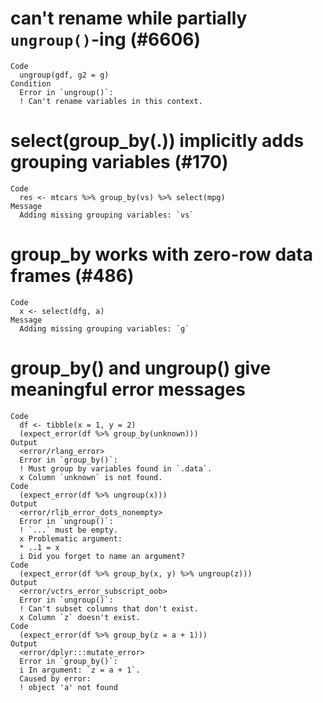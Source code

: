# can't rename while partially `ungroup()`-ing (#6606)

    Code
      ungroup(gdf, g2 = g)
    Condition
      Error in `ungroup()`:
      ! Can't rename variables in this context.

# select(group_by(.)) implicitly adds grouping variables (#170)

    Code
      res <- mtcars %>% group_by(vs) %>% select(mpg)
    Message
      Adding missing grouping variables: `vs`

# group_by works with zero-row data frames (#486)

    Code
      x <- select(dfg, a)
    Message
      Adding missing grouping variables: `g`

# group_by() and ungroup() give meaningful error messages

    Code
      df <- tibble(x = 1, y = 2)
      (expect_error(df %>% group_by(unknown)))
    Output
      <error/rlang_error>
      Error in `group_by()`:
      ! Must group by variables found in `.data`.
      x Column `unknown` is not found.
    Code
      (expect_error(df %>% ungroup(x)))
    Output
      <error/rlib_error_dots_nonempty>
      Error in `ungroup()`:
      ! `...` must be empty.
      x Problematic argument:
      * ..1 = x
      i Did you forget to name an argument?
    Code
      (expect_error(df %>% group_by(x, y) %>% ungroup(z)))
    Output
      <error/vctrs_error_subscript_oob>
      Error in `ungroup()`:
      ! Can't subset columns that don't exist.
      x Column `z` doesn't exist.
    Code
      (expect_error(df %>% group_by(z = a + 1)))
    Output
      <error/dplyr:::mutate_error>
      Error in `group_by()`:
      i In argument: `z = a + 1`.
      Caused by error:
      ! object 'a' not found

